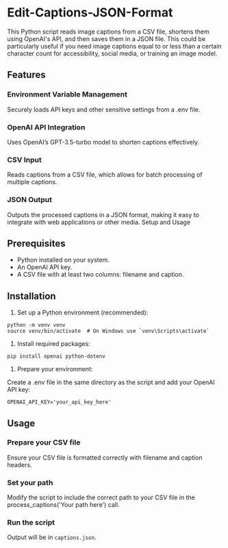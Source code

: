 # Edit-Captions-JSON-Format
This Python script reads image captions from a CSV file, shortens them using OpenAI's API, and then saves them in a JSON file. This could be particularly useful if you need image captions equal to or less than a certain character count for accessibility, social media, or training an image model.

## Features

### Environment Variable Management
Securely loads API keys and other sensitive settings from a .env file.

### OpenAI API Integration
Uses OpenAI’s GPT-3.5-turbo model to shorten captions effectively.

### CSV Input
Reads captions from a CSV file, which allows for batch processing of multiple captions.

### JSON Output
Outputs the processed captions in a JSON format, making it easy to integrate with web applications or other media.
Setup and Usage

## Prerequisites

* Python installed on your system.
* An OpenAI API key.
* A CSV file with at least two columns: filename and caption.

## Installation

1. Set up a Python environment (recommended):

```
python -m venv venv
source venv/bin/activate  # On Windows use `venv\Scripts\activate`
```

1. Install required packages:

```
pip install openai python-dotenv

```

1. Prepare your environment:

Create a .env file in the same directory as the script and add your OpenAI API key:

```
OPENAI_API_KEY='your_api_key_here'
```

## Usage

### Prepare your CSV file
Ensure your CSV file is formatted correctly with filename and caption headers.

### Set your path
Modify the script to include the correct path to your CSV file in the process_captions('Your path here') call.

### Run the script
Output will be in `captions.json`.


